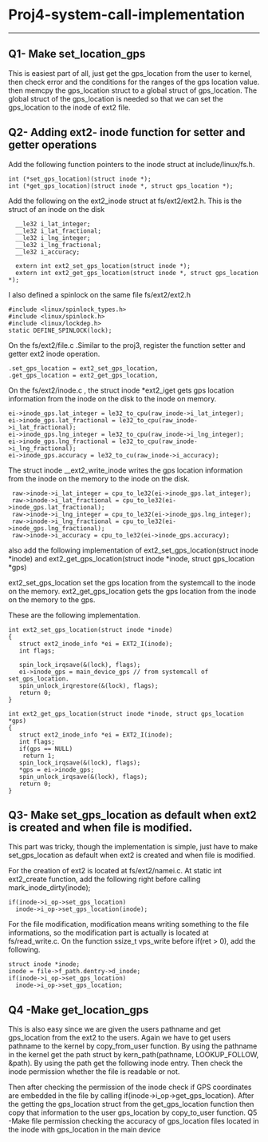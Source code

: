 # Proj4-system-call-implementation
---
Q1- Make set_location_gps
---
This is easiest part of all, just get the gps_location from the user to kernel, then check error and the conditions for the ranges of the gps location value. then memcpy the gps_location struct to a global struct of gps_location. The global struct of the gps_location is needed so that we can set the gps_location to the inode of ext2 file.

Q2- Adding ext2- inode function for setter and getter operations
---
Add the following function pointers to the inode struct at include/linux/fs.h.
```=clike
int (*set_gps_location)(struct inode *);
int (*get_gps_location)(struct inode *, struct gps_location *);
```
Add the following on the ext2_inode struct at fs/ext2/ext2.h. This is the struct of an inode on the disk
```=clike
  __le32 i_lat_integer;
  __le32 i_lat_fractional;
  __le32 i_lng_integer;
  __le32 i_lng_fractional;
  __le32 i_accuracy;
```
```=clike
  extern int ext2_set_gps_location(struct inode *);
  extern int ext2_get_gps_location(struct inode *, struct gps_location *);
```
I also defined a spinlock on the same file fs/ext2/ext2.h
```=clike
#include <linux/spinlock_types.h>
#include <linux/spinlock.h>
#include <linux/lockdep.h>
static DEFINE_SPINLOCK(lock);
```
On the fs/ext2/file.c .Similar to the proj3, register the function setter and getter ext2 inode operation.
```=clike
.set_gps_location = ext2_set_gps_location,
.get_gps_location = ext2_get_gps_location,
```
On the fs/ext2/inode.c , the struct inode *ext2_iget gets gps location information from the inode on the disk to the inode on memory.
  ```=clike
  ei->inode_gps.lat_integer = le32_to_cpu(raw_inode->i_lat_integer);
  ei->inode_gps.lat_fractional = le32_to_cpu(raw_inode->i_lat_fractional);
  ei->inode_gps.lng_integer = le32_to_cpu(raw_inode->i_lng_integer);
  ei->inode_gps.lng_fractional = le32_to_cpu(raw_inode->i_lng_fractional);
  ei->inode_gps.accuracy = le32_to_cu(raw_inode->i_accuracy);
   ```
The struct inode __ext2_write_inode writes the gps location information from the inode on the memory to the inode on the disk.
```=clike
 raw->inode->i_lat_integer = cpu_to_le32(ei->inode_gps.lat_integer);
 raw->inode->i_lat_fractional = cpu_to_le32(ei->inode_gps.lat_fractional);
 raw->inode->i_lng_integer = cpu_to_le32(ei->inode_gps.lng_integer);
 raw->inode->i_lng_fractional = cpu_to_le32(ei->inode_gps.lng_fractional);
 raw->inode->i_accuracy = cpu_to_le32(ei->inode_gps.accuracy);
 ```
also add the following implementation of ext2_set_gps_location(struct inode *inode) and ext2_get_gps_location(struct inode *inode, struct gps_location *gps)

ext2_set_gps_location set the gps location from the systemcall to the inode on the memory.
ext2_get_gps_location gets the gps location from the inode on the memory to the gps.

These are the following implementation.
```=clike
int ext2_set_gps_location(struct inode *inode)
{
   struct ext2_inode_info *ei = EXT2_I(inode);
   int flags;
   
   spin_lock_irqsave(&(lock), flags);
   ei->inode_gps = main_device_gps // from systemcall of set_gps_location.
   spin_unlock_irqrestore(&(lock), flags);
   return 0;
}
```
```=clike
int ext2_get_gps_location(struct inode *inode, struct gps_location *gps)
{
   struct ext2_inode_info *ei = EXT2_I(inode);
   int flags;
   if(gps == NULL)
    return 1;
   spin_lock_irqsave(&(lock), flags);
   *gps = ei->inode_gps;
   spin_unlock_irqsave(&(lock), flags);
   return 0;
}
```
Q3- Make set_gps_location as default when ext2 is created and when file is modified.
---
This part was tricky, though the implementation is simple, just have to make set_gps_location as default when ext2 is created and when file is modified.

For the creation of ext2 is located at fs/ext2/namei.c. At static int ext2_create function, add the following right before calling mark_inode_dirty(inode); 

```=clike
if(inode->i_op->set_gps_location)
  inode->i_op->set_gps_location(inode);
  ```
For the file modification, modification means writing something to the file informations, so the modification part is actually is located at fs/read_write.c. On the function ssize_t vps_write  before if(ret > 0), add the following.

```=clike
struct inode *inode;
inode = file->f_path.dentry->d_inode;
if(inode->i_op->set_gps_location)
  inode->i_op->set_gps_location;
  ```
  
Q4 -Make get_location_gps
---
This is also easy since we are given the users pathname and get gps_location from the ext2 to the users. Again we have to get users pathname to the kernel by copy_from_user function. By using the pathname in the kernel get the path struct by kern_path(pathname, LOOKUP_FOLLOW, &path). By using the path get the following inode entry. Then check the inode permission whether the file is readable or not.

Then after checking the permission of the inode check if GPS coordinates are embedded in the file by calling if(inode->i_op->get_gps_location). After the getting the gps_location struct from the get_gps_location function then copy that information to the user gps_location by copy_to_user function.
Q5 -Make file permission checking the accuracy of gps_location files located in the inode with gps_location in the main device
